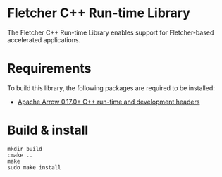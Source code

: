 # Fletcher C++ Run-time Library

The Fletcher C++ Run-time Library enables support for Fletcher-based accelerated applications.

# Requirements

To build this library, the following packages are required to be installed:

* [Apache Arrow 0.17.0+ C++ run-time and development headers](https://arrow.apache.org/install)

# Build & install

```console
mkdir build
cmake ..
make
sudo make install
```
